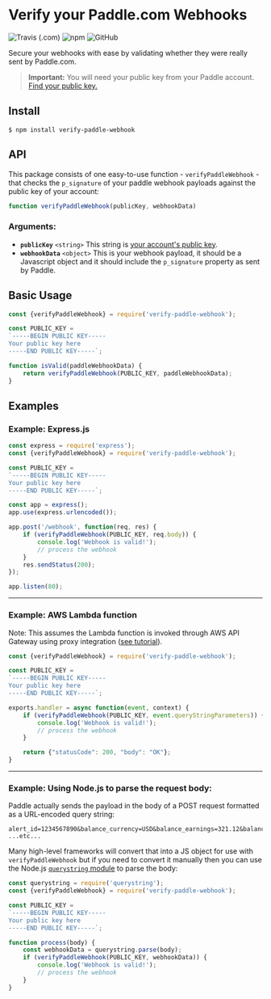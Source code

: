 # Verify your Paddle.com Webhooks

![Travis (.com)](https://img.shields.io/travis/com/daveagill/verify-paddle-webhook?style=flat-square)
![npm](https://img.shields.io/npm/v/verify-paddle-webhook?style=flat-square)
![GitHub](https://img.shields.io/github/license/daveagill/verify-paddle-webhook?style=flat-square)

Secure your webhooks with ease by validating whether they were really sent by Paddle.com.

> __Important:__ You will need your public key from your Paddle account. [Find your public key.](https://vendors.paddle.com/public-key)

## Install
```
$ npm install verify-paddle-webhook
```

## API
This package consists of one easy-to-use function - `verifyPaddleWebhook` - that checks the `p_signature` of your paddle webhook payloads against the public key of your account:

```js
function verifyPaddleWebhook(publicKey, webhookData)
```

### Arguments:
* __`publicKey`__  `<string>` This string is [your account's public key](https://vendors.paddle.com/public-key).
* __`webhookData`__ `<object>` This is your webhook payload, it should be a Javascript object and it should include the `p_signature` property as sent by Paddle.

## Basic Usage
```js
const {verifyPaddleWebhook} = require('verify-paddle-webhook');

const PUBLIC_KEY =
`-----BEGIN PUBLIC KEY-----
Your public key here
-----END PUBLIC KEY-----`;

function isValid(paddleWebhookData) {
    return verifyPaddleWebhook(PUBLIC_KEY, paddleWebhookData);
}
```

## Examples
### Example: Express.js
```js
const express = require('express');
const {verifyPaddleWebhook} = require('verify-paddle-webhook');

const PUBLIC_KEY =
`-----BEGIN PUBLIC KEY-----
Your public key here
-----END PUBLIC KEY-----`;

const app = express();
app.use(express.urlencoded());

app.post('/webhook', function(req, res) {
    if (verifyPaddleWebhook(PUBLIC_KEY, req.body)) {
        console.log('Webhook is valid!');
        // process the webhook
    }
    res.sendStatus(200);
});

app.listen(80);
```
---

### Example: AWS Lambda function
Note: This assumes the Lambda function is invoked through AWS API Gateway using proxy integration ([see tutorial](https://docs.aws.amazon.com/apigateway/latest/developerguide/api-gateway-create-api-as-simple-proxy-for-lambda.html)).

```js
const {verifyPaddleWebhook} = require('verify-paddle-webhook');

const PUBLIC_KEY =
`-----BEGIN PUBLIC KEY-----
Your public key here
-----END PUBLIC KEY-----`;

exports.handler = async function(event, context) {
    if (verifyPaddleWebhook(PUBLIC_KEY, event.queryStringParameters)) {
        console.log('Webhook is valid!');
        // process the webhook
    }

    return {"statusCode": 200, "body": "OK"};
}
```
---

### Example: Using Node.js to parse the request body:
Paddle actually sends the payload in the body of a POST request formatted as a URL-encoded query string:
```
alert_id=1234567890&balance_currency=USD&balance_earnings=321.12&balance_fee=666.33 ...etc...
```

Many high-level frameworks will convert that into a JS object for use with `verifyPaddleWebhook` but if you need to convert it manually then you can use the Node.js [`querystring` module](https://nodejs.org/api/querystring.html) to parse the body:

```js
const querystring = require('querystring');
const {verifyPaddleWebhook} = require('verify-paddle-webhook');

const PUBLIC_KEY =
`-----BEGIN PUBLIC KEY-----
Your public key here
-----END PUBLIC KEY-----`;

function process(body) {
    const webhookData = querystring.parse(body);
    if (verifyPaddleWebhook(PUBLIC_KEY, webhookData)) {
        console.log('Webhook is valid!');
        // process the webhook
    }
}
```